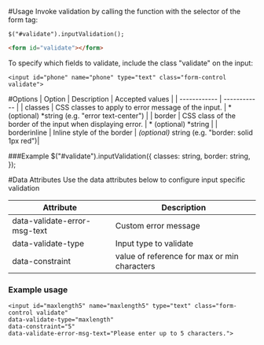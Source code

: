 #Usage
Invoke validation by calling the function with the selector of the form tag:

    $("#validate").inputValidation();

```html
<form id="validate"></form>
```

To specify which fields to validate, include the class "validate" on the input:

    <input id="phone" name="phone" type="text" class="form-control validate">


#Options
|  Option | Description | Accepted values  |
| ------------ | ------------ |
| classes  | CSS classes to apply to error message of the input. | *(optional) *string  (e.g. "error text-center")  |
| border | CSS class of the border of the input when displaying error.  | * (optional) *string |
| borderinline | Inline style of the border |  *(optional)* string (e.g. "border: solid 1px red")|

###Example
    $("#validate").inputValidation({
        classes: string,
        border: string,
    });


#Data Attributes
Use the data attributes below to configure input specific validation

| Attribute  | Description  |
| ------------ | ------------ |
| data-validate-error-msg-text  | Custom error message |
| data-validate-type  | Input type to validate |
| data-constraint | value of reference for max or min characters |

### Example usage

    <input id="maxlength5" name="maxlength5" type="text" class="form-control validate" 
	data-validate-type="maxlength" 
	data-constraint="5"
	data-validate-error-msg-text="Please enter up to 5 characters.">